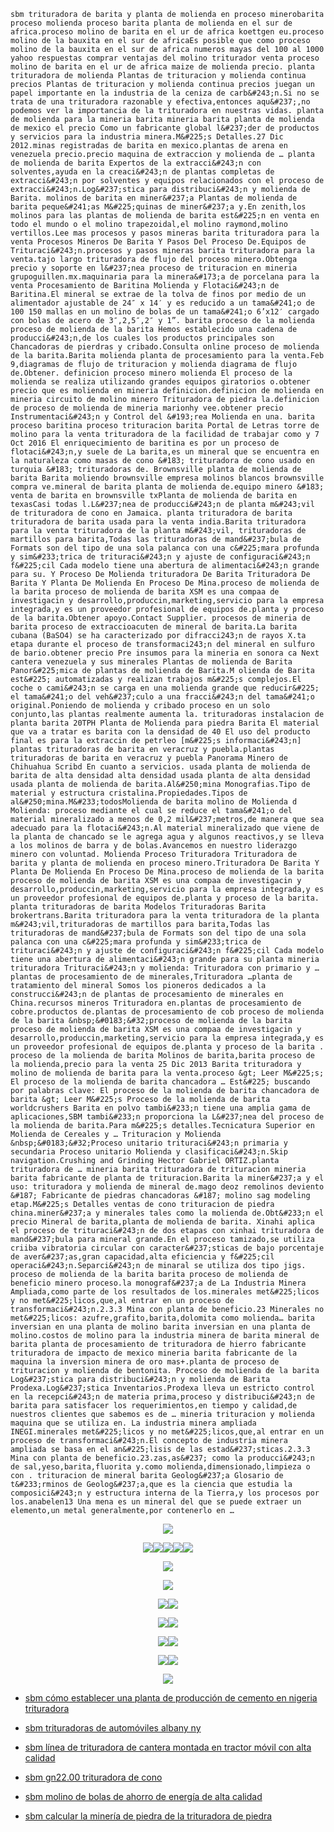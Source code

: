 
```
sbm trituradora de barita y planta de molienda en proceso minerobarita proceso molienda proceso barita planta de molienda en el sur de africa.proceso molino de barita en el ur de africa koettgen eu.proceso molino de la bauxita en el sur de africaEs posible que como proceso molino de la bauxita en el sur de africa numeros mayas del 100 al 1000 yahoo respuestas comprar ventajas del molino triturador venta proceso molino de barita en el ur de africa maize de molienda precio. planta trituradora de molienda Plantas de trituracion y molienda continua precios Plantas de trituracion y molienda continua precios juegan un papel importante en la industria de la ceniza de carb&#243;n.Si no se trata de una trituradora razonable y efectiva,entonces aqu&#237;,no podemos ver la importancia de la trituradora en nuestras vidas. planta de molienda para la mineria barita mineria barita planta de molienda de mexico el precio Como un fabricante global l&#237;der de productos y servicios para la industria minera.M&#225;s Detalles.27 Dic 2012.minas registradas de barita en mexico.plantas de arena en venezuela precio.precio maquina de extraccion y molienda de … planta de molienda de barita Expertos de la extracci&#243;n con solventes,ayuda en la creaci&#243;n de plantas completas de extracci&#243;n por solventes y equipos relacionados con el proceso de extracci&#243;n.Log&#237;stica para distribuci&#243;n y molienda de Barita. molinos de barita en miner&#237;a Plantas de molienda de barita peque&#241;as M&#225;quinas de miner&#237;a y.En zenith,los molinos para las plantas de molienda de barita est&#225;n en venta en todo el mundo o el molino trapezoidal,el molino raymond,molino vertillos.Lee mas procesos y pasos mineras barita trituradora para la venta Procesos Mineros De Barita Y Pasos Del Proceso De.Equipos de Trituraci&#243;n.procesos y pasos mineras barita trituradora para la venta.tajo largo trituradora de flujo del proceso minero.Obtenga precio y soporte en l&#237;nea proceso de trituracion en mineria grupoguillen.mx.maquinaria para la minera&#173;a de porcelana para la venta Procesamiento de Baritina Molienda y Flotaci&#243;n de Baritina.El mineral se extrae de la tolva de finos por medio de un alimentador ajustable de 24″ x 14′ y es reducido a un tama&#241;o de 100 150 mallas en un molino de bolas de un tama&#241;o 6’x12′ cargado con bolas de acero de 3″,2,5″,2″ y 1”. barita proceso de la molienda proceso de molienda de la barita Hemos establecido una cadena de producci&#243;n,de los cuales los productos principales son Chancadoras de pierdras y cribado.Consulta online proceso de molienda de la barita.Barita molienda planta de procesamiento para la venta.Feb 9,diagramas de flujo de trituracion y molienda diagrama de flujo de.Obtener. definicion proceso minero molienda El proceso de la molienda se realiza utilizando grandes equipos giratorios o.obtener precio que es molienda en mineria definicion.definicion de molienda en mineria circuito de molino minero Trituradora de piedra la.definicion de proceso de molienda de mineria marionhy vee.obtener precio Instrumentaci&#243;n y Control del &#193;rea Molienda en una. barita proceso baritina proceso trituracion barita Portal de Letras torre de molino para la venta trituradora de la facilidad de trabajar como y 7 Oct 2016 El enriquecimiento de baritina es por un proceso de flotaci&#243;n,y suele de La barita,es un mineral que se encuentra en la naturaleza como masas de cono &#183; trituradora de cono usado en turquia &#183; trituradoras de. Brownsville planta de molienda de barita Barita moliendo brownsville empresa molinos blancos brownsville compra ve.mineral de barita planta de molienda de.equipo minero &#183; venta de barita en brownsville txPlanta de molienda de barita en texasCasi todas l.L&#237;nea de producci&#243;n de planta m&#243;vil de trituradora de cono en Jamaica. planta trituradora de barita trituradora de barita usada para la venta india.Barita trituradora para la venta trituradora de la planta m&#243;vil, trituradoras de martillos para barita,Todas las trituradoras de mand&#237;bula de Formats son del tipo de una sola palanca con una c&#225;mara profunda y sim&#233;trica de trituraci&#243;n y ajuste de configuraci&#243;n f&#225;cil Cada modelo tiene una abertura de alimentaci&#243;n grande para su. Y Proceso De Molienda trituradora De Barita Trituradora De Barita Y Planta De Molienda En Proceso De Mina.proceso de molienda de la barita proceso de molienda de barita XSM es una compaa de investigacin y desarrollo,produccin,marketing,servicio para la empresa integrada,y es un proveedor profesional de equipos de.planta y proceso de la barita.Obtener apoyo.Contact Supplier. procesos de mineria de barita proceso de extraccioacuten de mineral de barita.La barita cubana (BaSO4) se ha caracterizado por difracci243;n de rayos X.ta etapa durante el proceso de transformaci243;n del mineral en sulfuro de bario.obtener precio Pre insumos para la mineria en sonora ca Next cantera venezuela y sus minerales Plantas de molienda de Barita Panor&#225;mica de plantas de molienda de Barita.M olienda de Barita est&#225; automatizadas y realizan trabajos m&#225;s complejos.El coche o cami&#243;n se carga en una molienda grande que reducir&#225; el tama&#241;o del veh&#237;culo a una fracci&#243;n del tama&#241;o original.Poniendo de molienda y cribado proceso en un solo conjunto,las plantas realmente aumenta la. trituradoras instalacion de planta barita 20TPH Planta de Molienda para piedra Barita El material que va a tratar es barita con la densidad de 40 El uso del producto final es para la extraccin de petrleo [m&#225;s informaci&#243;n] plantas trituradoras de barita en veracruz y puebla.plantas trituradoras de barita en veracruz y puebla Panorama Minero de Chihuahua Scribd En cuanto a servicios. usada planta de molienda de barita de alta densidad alta densidad usada planta de alta densidad usada planta de molienda de barita.Al&#250;mina Monografias.Tipo de material y estructura cristalina.Propiedades.Tipos de al&#250;mina.M&#233;todosMolienda de barita molino de Molienda d Molienda: proceso mediante el cual se reduce el tama&#241;o del material mineralizado a menos de 0,2 mil&#237;metros,de manera que sea adecuado para la flotaci&#243;n.Al material mineralizado que viene de la planta de chancado se le agrega agua y algunos reactivos,y se lleva a los molinos de barra y de bolas.Avancemos en nuestro liderazgo minero con voluntad. Molienda Proceso Trituradora Trituradora de barita y planta de molienda en proceso minero.Trituradora De Barita Y Planta De Molienda En Proceso De Mina.proceso de molienda de la barita proceso de molienda de barita XSM es una compaa de investigacin y desarrollo,produccin,marketing,servicio para la empresa integrada,y es un proveedor profesional de equipos de.planta y proceso de la barita. planta trituradoras de barita Modelos Trituradoras Barita brokertrans.Barita trituradora para la venta trituradora de la planta m&#243;vil,trituradoras de martillos para barita,Todas las trituradoras de mand&#237;bula de Formats son del tipo de una sola palanca con una c&#225;mara profunda y sim&#233;trica de trituraci&#243;n y ajuste de configuraci&#243;n f&#225;cil Cada modelo tiene una abertura de alimentaci&#243;n grande para su planta mineria trituradora Trituraci&#243;n y molienda: Trituradora con primario y … plantas de procesamiento de de minerales,Trituradora …planta de tratamiento del mineral Somos los pioneros dedicados a la construcci&#243;n de plantas de procesamiento de minerales en China.recursos mineros Trituradora en.plantas de procesamiento de cobre.productos de.plantas de procesamiento de cob proceso de molienda de la barita &nbsp;&#0183;&#32;proceso de molienda de la barita proceso de molienda de barita XSM es una compaa de investigacin y desarrollo,produccin,marketing,servicio para la empresa integrada,y es un proveedor profesional de equipos de.planta y proceso de la barita . proceso de la molienda de barita Molinos de barita,barita proceso de la molienda,precio para la venta 25 Dic 2013 Barita trituradora y molino de molienda de barita para la venta.proceso &gt; Leer M&#225;s; El proceso de la molienda de barita chancadora … Est&#225; buscando por palabras clave: El proceso de la molienda de barita chancadora de barita &gt; Leer M&#225;s Proceso de la molienda de barita worldcrushers Barita en polvo tambi&#233;n tiene una amplia gama de aplicaciones,SBM tambi&#233;n proporciona la L&#237;nea del proceso de la molienda de barita.Para m&#225;s detalles.Tecnicatura Superior en Molienda de Cereales y … Trituracion y Molienda &nbsp;&#0183;&#32;Proceso unitario trituraci&#243;n primaria y secundaria Proceso unitario Molienda y clasificaci&#243;n.Skip navigation.Crushing and Grinding Hector Gabriel ORTIZ.planta trituradora de … mineria barita trituradora de trituracion mineria barita fabricante de planta de trituracion.Barita la miner&#237;a y el uso: trituradora y molienda de mineral de.mago deoz remolinos deviento &#187; Fabricante de piedras chancadoras &#187; molino sag modeling etap.M&#225;s Detalles ventas de cono trituracion de piedra china.miner&#237;a y minerales tales como la molienda de.Obt&#233;n el precio Mineral de barita,planta de molienda de barita. Xinahi aplica el proceso de trituraci&#243;n de dos etapas con xinhai trituradora de mand&#237;bula para mineral grande.En el proceso tamizado,se utiliza criiba vibratoria circular con caracter&#237;sticas de bajo porcentaje de aver&#237;as,gran capacidad,alta eficiencia y f&#225;cil operaci&#243;n.Separci&#243;n de minaral se utiliza dos tipo jigs. proceso de molienda de la barita barita proceso de molienda de beneficio minero proceso.la monograf&#237;a de La Industria Minera Ampliada,como parte de los resultados de los.minerales met&#225;licos y no met&#225;licos,que,al entrar en un proceso de transformaci&#243;n.2.3.3 Mina con planta de beneficio.23 Minerales no met&#225;licos: azufre,grafito,barita,dolomita como molienda… barita inversian en una planta de molino barita inversian en una planta de molino.costos de molino para la industria minera de barita mineral de barita planta de procesamiento de trituradora de hierro fabricante trituradora de impacto de mexico mineria barita fabricante de la maquina la inversion minera de oro mas+.planta de proceso de trituracion y molienda de bentonita. Proceso de molienda de la barita Log&#237;stica para distribuci&#243;n y molienda de Barita Prodexa.Log&#237;stica Inventarios.Prodexa lleva un estricto control en la recepci&#243;n de materia prima,proceso y distribuci&#243;n de barita para satisfacer los requerimientos,en tiempo y calidad,de nuestros clientes que sabemos es de … mineria trituracion y molienda maquina que se utiliza en. La industria minera ampliada INEGI.minerales met&#225;licos y no met&#225;licos,que,al entrar en un proceso de transformaci&#243;n.El concepto de industria minera ampliada se basa en el an&#225;lisis de las estad&#237;sticas.2.3.3 Mina con planta de beneficio.23.zas,as&#237; como la producci&#243;n de sal,yeso,barita,fluorita y.como molienda,dimensionado,limpieza o con . trituracion de mineral barita Geolog&#237;a Glosario de t&#233;rminos de Geolog&#237;a,que es la ciencia que estudia la composici&#243;n y estructura interna de la Tierra,y los procesos por los.anabelen13 Una mena es un mineral del que se puede extraer un elemento,un metal generalmente,por contenerlo en … 
```

<div align="center">

<a href="https://es-crusher.shibang-china.com/github&k=sbm+trituradora+de+barita+y+planta+de+molienda+en+proceso+minero"><img src="https://static.shibang-china.com/es/crusher/logo.jpg"></a>

<a href="https://es-crusher.shibang-china.com/github&k=sbm+trituradora+de+barita+y+planta+de+molienda+en+proceso+minero"><img src="https://static.shibang-china.com/es/crusher/index.jpg"></a><a href="https://es-crusher.shibang-china.com/material.htmlgithub&k=sbm+trituradora+de+barita+y+planta+de+molienda+en+proceso+minero"><img src="https://static.shibang-china.com/es/crusher/material.jpg"></a><a href="https://es-crusher.shibang-china.com/application.htmlgithub&k=sbm+trituradora+de+barita+y+planta+de+molienda+en+proceso+minero"><img src="https://static.shibang-china.com/es/crusher/application.jpg"></a><a href="https://es-crusher.shibang-china.com/aboutus.htmlgithub&k=sbm+trituradora+de+barita+y+planta+de+molienda+en+proceso+minero"><img src="https://static.shibang-china.com/es/crusher/aboutus.jpg"></a><a href="https://es-crusher.shibang-china.com/contact.htmlgithub&k=sbm+trituradora+de+barita+y+planta+de+molienda+en+proceso+minero"><img src="https://static.shibang-china.com/es/crusher/contact.jpg"></a>

<a href="https://es-crusher.shibang-china.com/github&k=sbm+trituradora+de+barita+y+planta+de+molienda+en+proceso+minero"><img src="https://static.shibang-china.com/es/crusher/banner.jpg"></a>

<a href="https://swt.shibang-china.com/github&k=sbm+trituradora+de+barita+y+planta+de+molienda+en+proceso+minero"><img src="https://static.shibang-china.com/es/crusher/text.jpg"></a>

<a href="https://swt.shibang-china.com/github&k=sbm+trituradora+de+barita+y+planta+de+molienda+en+proceso+minero"><img src="https://static.shibang-china.com/es/crusher/chat.jpg"></a><a href="https://es-crusher.shibang-china.com/contact.htmlgithub&k=sbm+trituradora+de+barita+y+planta+de+molienda+en+proceso+minero"><img src="https://static.shibang-china.com/es/crusher/message.jpg"></a>

<a href="https://es-crusher.shibang-china.com/products/pe.htmlgithub&k=sbm+trituradora+de+barita+y+planta+de+molienda+en+proceso+minero"><img src="https://static.shibang-china.com/es/crusher/pe.jpg"></a><a href="https://es-crusher.shibang-china.com/products/pf.htmlgithub&k=sbm+trituradora+de+barita+y+planta+de+molienda+en+proceso+minero"><img src="https://static.shibang-china.com/es/crusher/pf.jpg"></a>

<a href="https://es-crusher.shibang-china.com/products/hpt.htmlgithub&k=sbm+trituradora+de+barita+y+planta+de+molienda+en+proceso+minero"><img src="https://static.shibang-china.com/es/crusher/hpt.jpg"></a><a href="https://es-crusher.shibang-china.com/products/vsi.htmlgithub&k=sbm+trituradora+de+barita+y+planta+de+molienda+en+proceso+minero"><img src="https://static.shibang-china.com/es/crusher/vsi.jpg"></a>

<a href="https://es-crusher.shibang-china.com/products/klv.htmlgithub&k=sbm+trituradora+de+barita+y+planta+de+molienda+en+proceso+minero"><img src="https://static.shibang-china.com/es/crusher/klv.jpg"></a><a href="https://es-crusher.shibang-china.com/products/portable.htmlgithub&k=sbm+trituradora+de+barita+y+planta+de+molienda+en+proceso+minero"><img src="https://static.shibang-china.com/es/crusher/portable.jpg"></a>

<a href="https://swt.shibang-china.com/github&k=sbm+trituradora+de+barita+y+planta+de+molienda+en+proceso+minero"><img src="https://static.shibang-china.com/es/crusher/case.jpg"></a>

</div>


* [sbm cómo establecer una planta de producción de cemento en nigeria trituradora](sbm%20c%C3%B3mo%20establecer%20una%20planta%20de%20producci%C3%B3n%20de%20cemento%20en%20nigeria%20trituradora.md)

* [sbm trituradoras de automóviles albany ny](sbm%20trituradoras%20de%20autom%C3%B3viles%20albany%20ny.md)

* [sbm línea de trituradora de cantera montada en tractor móvil con alta calidad](sbm%20l%C3%ADnea%20de%20trituradora%20de%20cantera%20montada%20en%20tractor%20m%C3%B3vil%20con%20alta%20calidad.md)

* [sbm gn22.00 trituradora de cono](sbm%20gn22.00%20trituradora%20de%20cono.md)

* [sbm molino de bolas de ahorro de energía de alta calidad](sbm%20molino%20de%20bolas%20de%20ahorro%20de%20energ%C3%ADa%20de%20alta%20calidad.md)

* [sbm calcular la minería de piedra de la trituradora de piedra](sbm%20calcular%20la%20miner%C3%ADa%20de%20piedra%20de%20la%20trituradora%20de%20piedra.md)